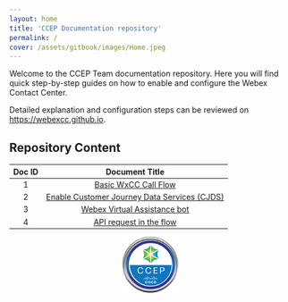 ```yaml
---
layout: home
title: 'CCEP Documentation repository'
permalink: /
cover: /assets/gitbook/images/Home.jpeg
---
```



Welcome to the CCEP Team documentation repository. Here you will find quick step-by-step guides on how to enable and configure the Webex Contact Center.

Detailed explanation and configuration steps can be reviewed on <https://webexcc.github.io>.


## Repository Content

| Doc ID |                      Document Title                         | 
|:------:|:-----------------------------------------------------------:|
| 1 | [Basic WxCC Call Flow](/pages/BasicFlow/)                        |
| 2 | [Enable Customer Journey Data Services (CJDS)](/pages/JDS/)      |
| 3 | [Webex Virtual Assistance bot](/pages/NativeVA/)                 |
| 4 | [API request in the flow](/pages/APIflow)

<center><img src="/assets/gitbook/images/ccep.png" width="100"></center>

